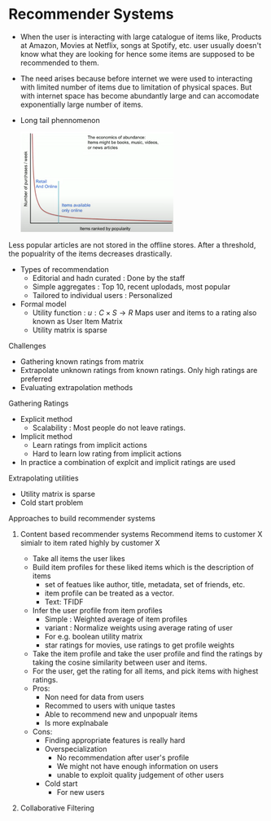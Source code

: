 # Recommender Systems

- When the user is interacting with large catalogue of items like, Products at Amazon, Movies at Netflix, songs at Spotify, etc. user usually doesn't
know what they are looking for hence some items are supposed to be recommended to them.
- The need arises because before internet we were used to interacting with limited number of items due to limitation of physical spaces. But with internet
space has become abundantly large and can accomodate exponentially large number of items.
- Long tail phennomenon

  <img src="ML system design/long tail.png" width="300">
Less popular articles are not stored in the offline stores. After a threshold, the popualrity of the items decreases drastically.
- Types of recommendation
  - Editorial and hadn curated : Done by the staff
  - Simple aggregates : Top 10, recent uplodads, most popular
  - Tailored to individual users : Personalized
- Formal model
  - Utility function : $u: C \times S \rightarrow R$ Maps user and items to a rating also known as User Item Matrix
  - Utility matrix is sparse

Challenges
- Gathering known ratings from matrix
- Extrapolate unknown ratings from known ratings. Only high ratings are preferred
- Evaluating extrapolation methods

Gathering Ratings
- Explicit method
  - Scalability : Most people do not leave ratings.
- Implicit method
  - Learn ratings from implicit actions
  - Hard to learn low rating from implicit actions
- In practice a combination of explcit and implicit ratings are used

Extrapolating utilities
- Utility matrix is sparse
- Cold start problem

Approaches to build recommender systems
1. Content based recommender systems
    Recommend items to customer X simialr to item rated highly by customer X
    - Take all items the user likes
    - Build item profiles for these liked items which is the description of items
        - set of featues like author, title, metadata, set of friends, etc.
        - item profile can be treated as a vector.
        - Text: TFIDF
    - Infer the user profile from item profiles
      - Simple : Weighted average of item profiles
      - variant : Normalize weights using average rating of user
      - For e.g. boolean utility matrix
      - star ratings for movies, use ratings to get profile weights
    - Take the item profile and take the user profile and find the ratings by taking the cosine similarity between user and items.
    - For the user, get the rating for all items, and pick items with highest ratings.
    - Pros:
      - Non need for data from users
      - Recommed to users with unique tastes
      - Able to recommend new and unpopualr items
      - Is more explnabale
    - Cons:
      - Finding appropriate features is really hard
      - Overspecialization
        - No recommendation after user's profile
        - We might not have enough information on users
        - unable to exploit quality judgement of other users
      - Cold start
        - For new users
      
 2. Collaborative Filtering 
